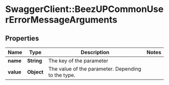 # SwaggerClient::BeezUPCommonUserErrorMessageArguments

## Properties
Name | Type | Description | Notes
------------ | ------------- | ------------- | -------------
**name** | **String** | The key of the parameter | 
**value** | **Object** | The value of the parameter. Depending to the type. | 



